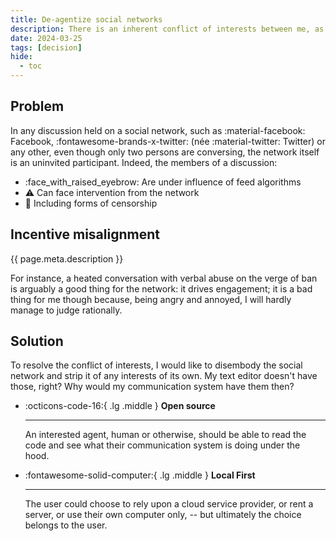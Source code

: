 ```yaml
---
title: De-agentize social networks
description: There is an inherent conflict of interests between me, as a social network user, and the network itself as an agent.
date: 2024-03-25
tags: [decision]
hide:
  - toc
---
```


## Problem

In any discussion held on a social network, such as :material-facebook: Facebook, :fontawesome-brands-x-twitter: (née :material-twitter: Twitter) or any other, even though only two persons are conversing, the network itself is an uninvited participant. Indeed, the members of a discussion:

<div class="grid cards" markdown>

- :face_with_raised_eyebrow: Are under influence of feed algorithms
- :warning: Can face intervention from the network
- :red_circle: Including forms of censorship

</div>

## Incentive misalignment

{{ page.meta.description }}

For instance, a heated conversation with verbal abuse on the verge of ban is arguably a good thing for the network: it drives engagement; it is a bad thing for me though because, being angry and annoyed, I will hardly manage to judge rationally.

## Solution

To resolve the conflict of interests, I would like to disembody the social network and strip it of any interests of its own. My text editor doesn't have those, right? Why would my communication system have them then?

<div class="grid cards" markdown>

-   :octicons-code-16:{ .lg .middle } __Open source__

    ---

    An interested agent, human or otherwise, should be able to read the code and see what their communication system is doing under the hood.

-   :fontawesome-solid-computer:{ .lg .middle } __Local First__

    ---

    The user could choose to rely upon a cloud service provider, or rent a server, or use their own computer only, -- but ultimately the choice belongs to the user.
</div>

